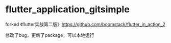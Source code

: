 # flutter_application_gitsimple


forked 《flutter实战第二版》https://github.com/boomstack/flutter_in_action_2

修改了bug，更新了package，可以本地运行
